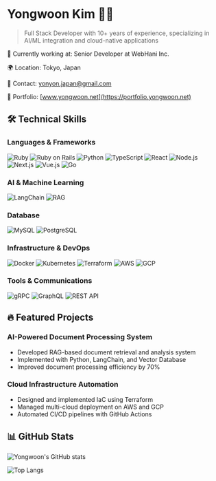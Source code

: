 # Yongwoon Kim 👨‍💻

> Full Stack Developer with 10+ years of experience, specializing in AI/ML integration and cloud-native applications

🏢 Currently working at: Senior Developer at WebHani Inc.

🌍 Location: Tokyo, Japan

📧 Contact: yonyon.japan@gmail.com

🔗 Portfolio: [www.yongwoon.net](https://portfolio.yongwoon.net)


## 🛠 Technical Skills

### Languages & Frameworks
![Ruby](https://img.shields.io/badge/-Ruby-CC342D?style=flat-square&logo=ruby&logoColor=white) ![Ruby on Rails](https://img.shields.io/badge/-Ruby%20on%20Rails-CC0000?style=flat-square&logo=ruby-on-rails&logoColor=white) ![Python](https://img.shields.io/badge/-Python-3776AB?style=flat-square&logo=python&logoColor=white) ![TypeScript](https://img.shields.io/badge/-TypeScript-3178C6?style=flat-square&logo=typescript&logoColor=white) ![React](https://img.shields.io/badge/-React-61DAFB?style=flat-square&logo=react&logoColor=black) ![Node.js](https://img.shields.io/badge/-Node.js-339933?style=flat-square&logo=node.js&logoColor=white) ![Next.js](https://img.shields.io/badge/-Next.js-000000?style=flat-square&logo=next.js&logoColor=white) ![Vue.js](https://img.shields.io/badge/-Vue.js-4FC08D?style=flat-square&logo=vue.js&logoColor=white) ![Go](https://img.shields.io/badge/-Go-00ADD8?style=flat-square&logo=go&logoColor=white)

### AI & Machine Learning

![LangChain](https://img.shields.io/badge/LangChain-🦜%20AI-blue?style=flat-square) ![RAG](https://img.shields.io/badge/RAG-Retrieval%20Augmented%20Generation-green?style=flat-square)


### Database
![MySQL](https://img.shields.io/badge/-MySQL-4479A1?style=flat-square&logo=mysql&logoColor=white) ![PostgreSQL](https://img.shields.io/badge/-PostgreSQL-336791?style=flat-square&logo=postgresql&logoColor=white)

### Infrastructure & DevOps
![Docker](https://img.shields.io/badge/-Docker-2496ED?style=flat-square&logo=docker&logoColor=white) ![Kubernetes](https://img.shields.io/badge/-Kubernetes-326CE5?style=flat-square&logo=kubernetes&logoColor=white) ![Terraform](https://img.shields.io/badge/-Terraform-7B42BC?style=flat-square&logo=terraform&logoColor=white) ![AWS](https://img.shields.io/badge/-AWS-232F3E?style=flat-square&logo=amazon-aws&logoColor=white) ![GCP](https://img.shields.io/badge/-GCP-4285F4?style=flat-square&logo=google-cloud&logoColor=white)

### Tools & Communications
![gRPC](https://img.shields.io/badge/-gRPC-2DA675?style=flat-square&logo=grpc&logoColor=white) ![GraphQL](https://img.shields.io/badge/-GraphQL-E10098?style=flat-square&logo=graphql&logoColor=white) ![REST API](https://img.shields.io/badge/-REST%20API-009688?style=flat-square&logo=fastapi&logoColor=white)


## 🔥 Featured Projects

### AI-Powered Document Processing System
- Developed RAG-based document retrieval and analysis system
- Implemented with Python, LangChain, and Vector Database
- Improved document processing efficiency by 70%

### Cloud Infrastructure Automation
- Designed and implemented IaC using Terraform
- Managed multi-cloud deployment on AWS and GCP
- Automated CI/CD pipelines with GitHub Actions

## 📊 GitHub Stats

![Yongwoon's GitHub stats](https://github-readme-stats.vercel.app/api?username=yongwoon&show_icons=true&theme=radical&count_private=true)

![Top Langs](https://github-readme-stats.vercel.app/api/top-langs/?username=yongwoon&layout=compact&theme=radical)
